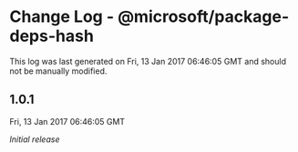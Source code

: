 # Change Log - @microsoft/package-deps-hash

This log was last generated on Fri, 13 Jan 2017 06:46:05 GMT and should not be manually modified.

## 1.0.1
Fri, 13 Jan 2017 06:46:05 GMT

*Initial release*

